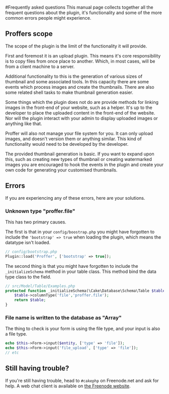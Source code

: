 #Frequently asked questions
This manual page collects together all the frequent questions about the plugin, it's functionality and some of the more 
common errors people might experience.

## Proffers scope
The scope of the plugin is the limit of the functionality it will provide.

First and foremost it is an upload plugin. This means it's core responsibility is to copy files from once place to 
another. Which, in most cases, will be from a client machine to a server.

Additional functionality to this is the generation of various sizes of thumbnail and some associated tools. In this 
capacity there are some events which process images and create the thumbnails. There are also some related shell tasks 
to make thumbnail generation easier.

Some things which the plugin does not do are provide methods for linking images in the front-end of your website, such 
as a helper. It's up to the developer to place the uploaded content in the front-end of the website. Nor will the plugin 
interact with your admin to display uploaded images or anything like that.

Proffer will also not manage your file system for you. It can only upload images, and doesn't version them or anything 
similar. This kind of functionality would need to be developed by the developer.

The provided thumbnail generation is basic. If you want to expand upon this, such as creating new types of thumbnail or 
creating watermarked images you are encouraged to hook the events in the plugin and create your own code for generating 
your customised thumbnails.

## Errors
If you are experiencing any of these errors, here are your solutions.

### Unknown type "proffer.file"
This has two primary causes.

The first is that in your `config/boostrap.php` you might have forgotten to include the 
`'bootstrap' => true` when loading the plugin, which means the datatype isn't loaded.

```php
// config/bootstrap.php
Plugin::load('Proffer', ['bootstrap' => true]);
```

The second thing is that you might have forgotten to include the `_initializeSchema` method in your table class. This 
method bind the data type class to the field.

```php
// src/Model/Table/Examples.php
protected function _initializeSchema(\Cake\Database\Schema\Table $table) {
    $table->columnType('file','proffer.file');
    return $table;
}
```

### File name is written to the database as "Array"
The thing to check is your form is using the file type, and your input is also a file type.

```php
echo $this->Form->input($entity, ['type' => 'file']);
echo $this->Form->input('file_upload', ['type' => 'file']);
// etc
```

## Still having trouble?
If you're still having trouble, head to `#cakephp` on Freenode.net and ask for help. A web chat client is available 
on [the Freenode website](http://webchat.freenode.net/).